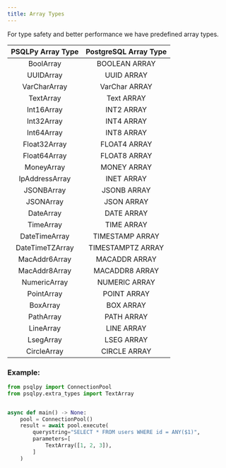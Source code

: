 ```yaml
---
title: Array Types
---
```

For type safety and better performance we have predefined array types.

| PSQLPy Array Type | PostgreSQL Array Type |
| :---: | :---: |
| BoolArray | BOOLEAN ARRAY |
| UUIDArray | UUID ARRAY |
| VarCharArray | VarChar ARRAY |
| TextArray | Text ARRAY |
| Int16Array | INT2 ARRAY |
| Int32Array | INT4 ARRAY |
| Int64Array | INT8 ARRAY |
| Float32Array | FLOAT4 ARRAY |
| Float64Array | FLOAT8 ARRAY |
| MoneyArray | MONEY ARRAY |
| IpAddressArray | INET ARRAY |
| JSONBArray | JSONB ARRAY |
| JSONArray | JSON ARRAY |
| DateArray | DATE ARRAY |
| TimeArray | TIME ARRAY |
| DateTimeArray | TIMESTAMP ARRAY |
| DateTimeTZArray | TIMESTAMPTZ ARRAY |
| MacAddr6Array | MACADDR ARRAY |
| MacAddr8Array | MACADDR8 ARRAY |
| NumericArray | NUMERIC ARRAY |
| PointArray | POINT ARRAY |
| BoxArray | BOX ARRAY |
| PathArray | PATH ARRAY |
| LineArray | LINE ARRAY |
| LsegArray | LSEG ARRAY |
| CircleArray | CIRCLE ARRAY |

### Example:

```python
from psqlpy import ConnectionPool
from psqlpy.extra_types import TextArray


async def main() -> None:
    pool = ConnectionPool()
    result = await pool.execute(
        querystring="SELECT * FROM users WHERE id = ANY($1)",
        parameters=[
            TextArray([1, 2, 3]),
        ]
    )
```
